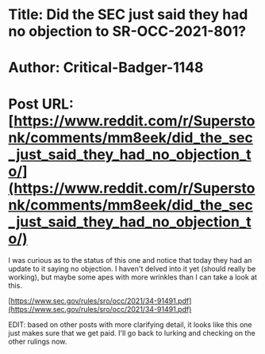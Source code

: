 # Title: Did the SEC just said they had no objection to SR-OCC-2021-801?
# Author: Critical-Badger-1148
# Post URL: [https://www.reddit.com/r/Superstonk/comments/mm8eek/did_the_sec_just_said_they_had_no_objection_to/](https://www.reddit.com/r/Superstonk/comments/mm8eek/did_the_sec_just_said_they_had_no_objection_to/)


I was curious as to the status of this one and notice that today they had an update to it saying no objection. I haven't delved into it yet (should really be working), but maybe some apes with more wrinkles than I can take a look at this.

[https://www.sec.gov/rules/sro/occ/2021/34-91491.pdf](https://www.sec.gov/rules/sro/occ/2021/34-91491.pdf)

EDIT: based on other posts with more clarifying detail, it looks like this one just makes sure that we get paid. I'll go back to lurking and checking on the other rulings now.